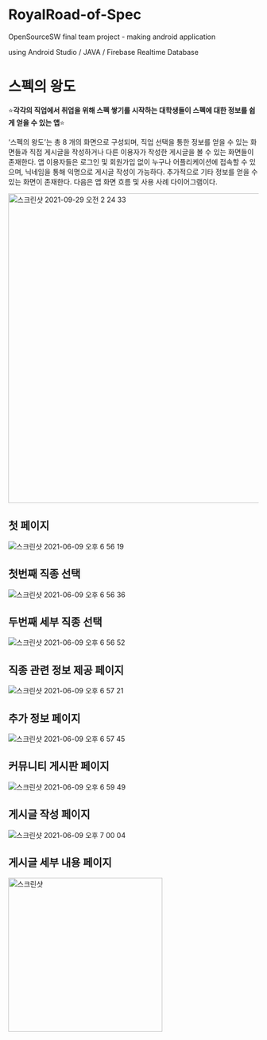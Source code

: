 # RoyalRoad-of-Spec
OpenSourceSW final team project - making android application

using Android Studio / JAVA / Firebase Realtime Database

# 스펙의 왕도
⭐️**각각의 직업에서 취업을 위해 스펙 쌓기를 시작하는 대학생들이 스펙에 대한 정보를 쉽게 얻을 수 있는 앱**⭐️               
                
‘스펙의 왕도’는 총 8 개의 화면으로 구성되며, 직업 선택을 통한 정보를 얻을 수 있는 화면들과 직접 게시글을 작성하거나 다른 이용자가 작성한 게시글을 볼 수 있는 화면들이 존재한다. 앱 이용자들은 로그인 및 회원가입 없이 누구나 어플리케이션에 접속할 수 있으며, 닉네임을 통해 익명으로 게시글 작성이 가능하다. 추가적으로 기타 정보를 얻을 수 있는 화면이 존재한다. 다음은 앱 화면 흐름 및 사용 사례 다이어그램이다.

<img width="623" alt="스크린샷 2021-09-29 오전 2 24 33" src="https://user-images.githubusercontent.com/44887886/135135711-97bf0048-8313-4fa9-aad1-5a9997122b14.png">




## 첫 페이지
![스크린샷 2021-06-09 오후 6 56 19](https://user-images.githubusercontent.com/47052172/121356896-45d26780-c96c-11eb-8969-53e5044796b0.png)

## 첫번째 직종 선택
![스크린샷 2021-06-09 오후 6 56 36](https://user-images.githubusercontent.com/47052172/121356953-55ea4700-c96c-11eb-80ee-5d46a9a2e431.png)

## 두번째 세부 직종 선택
![스크린샷 2021-06-09 오후 6 56 52](https://user-images.githubusercontent.com/47052172/121356955-5682dd80-c96c-11eb-883d-e0a87981feda.png)

## 직종 관련 정보 제공 페이지
![스크린샷 2021-06-09 오후 6 57 21](https://user-images.githubusercontent.com/47052172/121356958-571b7400-c96c-11eb-925f-48299f86c107.png)

## 추가 정보 페이지
![스크린샷 2021-06-09 오후 6 57 45](https://user-images.githubusercontent.com/47052172/121356962-57b40a80-c96c-11eb-9fb8-6554b809f693.png)

## 커뮤니티 게시판 페이지
![스크린샷 2021-06-09 오후 6 59 49](https://user-images.githubusercontent.com/47052172/121356966-58e53780-c96c-11eb-8821-48792f75af96.png)

## 게시글 작성 페이지
![스크린샷 2021-06-09 오후 7 00 04](https://user-images.githubusercontent.com/47052172/121356969-58e53780-c96c-11eb-82ec-fd1ea4198183.png)

## 게시글 세부 내용 페이지
<img width="310" alt="스크린샷" src="https://user-images.githubusercontent.com/44887886/135132198-e8461fc4-25f5-4e6b-9a65-4793307da305.png">


